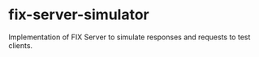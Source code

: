 # fix-server-simulator
Implementation of FIX Server to simulate responses and requests to test clients.
